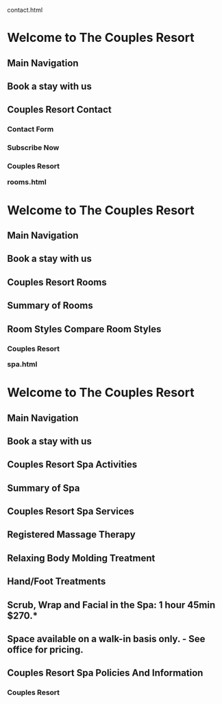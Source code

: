 contact.html

<h1> Welcome to The Couples Resort
    <h2> Main Navigation
    <h2> Book a stay with us
    <h2> Couples Resort Contact
        <h3> Contact Form
        <h3> Subscribe Now
        <h3> Couples Resort 

rooms.html
<h1> Welcome to The Couples Resort
    <h2> Main Navigation
    <h2> Book a stay with us
    <h2> Couples Resort Rooms
    <h2> Summary of Rooms
    <h2> Room Styles Compare Room Styles
        <h3> Couples Resort

spa.html
<h1> Welcome to The Couples Resort
    <h2> Main Navigation
    <h2> Book a stay with us
    <h2> Couples Resort Spa Activities
    <h2> Summary of Spa
    <h2> Couples Resort Spa Services
    <h2> Registered Massage Therapy
    <h2> Relaxing Body Molding Treatment
    <h2> Hand/Foot Treatments
    <h2> Scrub, Wrap and Facial in the Spa: 1 hour 45min $270.*
    <h2> Space available on a walk-in basis only. - See office for pricing.
    <h2> Couples Resort Spa Policies And Information
        <h3> Couples Resort